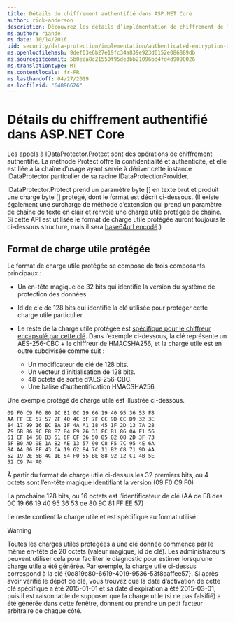 ```yaml
---
title: Détails du chiffrement authentifié dans ASP.NET Core
author: rick-anderson
description: Découvrez les détails d’implémentation de chiffrement de la Protection des données ASP.NET Core authentifié.
ms.author: riande
ms.date: 10/14/2016
uid: security/data-protection/implementation/authenticated-encryption-details
ms.openlocfilehash: 9def03e6b27e19fc34a839e923d6152e086889db
ms.sourcegitcommit: 5b0eca8c21550f95de3bb21096bd4fd4d9098026
ms.translationtype: MT
ms.contentlocale: fr-FR
ms.lasthandoff: 04/27/2019
ms.locfileid: "64896626"
---
```

# <a name="authenticated-encryption-details-in-aspnet-core"></a>Détails du chiffrement authentifié dans ASP.NET Core

<a name="data-protection-implementation-authenticated-encryption-details"></a>

Les appels à IDataProtector.Protect sont des opérations de chiffrement authentifié. La méthode Protect offre la confidentialité et authenticité, et elle est liée à la chaîne d’usage ayant servie à dériver cette instance IDataProtector particulier de sa racine IDataProtectionProvider.

IDataProtector.Protect prend un paramètre byte [] en texte brut et produit une charge byte [] protégé, dont le format est décrit ci-dessous. (Il existe également une surcharge de méthode d’extension qui prend un paramètre de chaîne de texte en clair et renvoie une charge utile protégée de chaîne. Si cette API est utilisée le format de charge utile protégée auront toujours le ci-dessous structure, mais il sera [base64url encodé](https://tools.ietf.org/html/rfc4648#section-5).)

## <a name="protected-payload-format"></a>Format de charge utile protégée

Le format de charge utile protégée se compose de trois composants principaux :

* Un en-tête magique de 32 bits qui identifie la version du système de protection des données.

* Id de clé de 128 bits qui identifie la clé utilisée pour protéger cette charge utile particulier.

* Le reste de la charge utile protégée est [spécifique pour le chiffreur encapsulé par cette clé](xref:security/data-protection/implementation/subkeyderivation#data-protection-implementation-subkey-derivation). Dans l’exemple ci-dessous, la clé représente un AES-256-CBC + le chiffreur de HMACSHA256, et la charge utile est en outre subdivisée comme suit :
  * Un modificateur de clé de 128 bits.
  * Un vecteur d’initialisation de 128 bits.
  * 48 octets de sortie d’AES-256-CBC.
  * Une balise d’authentification HMACSHA256.

Une exemple protégé de charge utile est illustrée ci-dessous.

```
09 F0 C9 F0 80 9C 81 0C 19 66 19 40 95 36 53 F8
AA FF EE 57 57 2F 40 4C 3F 7F CC 9D CC D9 32 3E
84 17 99 16 EC BA 1F 4A A1 18 45 1F 2D 13 7A 28
79 6B 86 9C F8 B7 84 F9 26 31 FC B1 86 0A F1 56
61 CF 14 58 D3 51 6F CF 36 50 85 82 08 2D 3F 73
5F B0 AD 9E 1A B2 AE 13 57 90 C8 F5 7C 95 4E 6A
8A AA 06 EF 43 CA 19 62 84 7C 11 B2 C8 71 9D AA
52 19 2E 5B 4C 1E 54 F0 55 BE 88 92 12 C1 4B 5E
52 C9 74 A0
```

À partir du format de charge utile ci-dessus les 32 premiers bits, ou 4 octets sont l’en-tête magique identifiant la version (09 F0 C9 F0)

La prochaine 128 bits, ou 16 octets est l’identificateur de clé (AA de F8 des 0C 19 66 19 40 95 36 53 de 80 9C 81 FF EE 57)

Le reste contient la charge utile et est spécifique au format utilisé.

> [!WARNING]
> Toutes les charges utiles protégées à une clé donnée commence par le même en-tête de 20 octets (valeur magique, id de clé). Les administrateurs peuvent utiliser cela pour faciliter le diagnostic pour estimer lorsqu’une charge utile a été générée. Par exemple, la charge utile ci-dessus correspond à la clé {0c819c80-6619-4019-9536-53f8aaffee57}. Si après avoir vérifié le dépôt de clé, vous trouvez que la date d’activation de cette clé spécifique a été 2015-01-01 et sa date d’expiration a été 2015-03-01, puis il est raisonnable de supposer que la charge utile (si ne pas falsifié) a été générée dans cette fenêtre, donnent ou prendre un petit facteur arbitraire de chaque côté.
